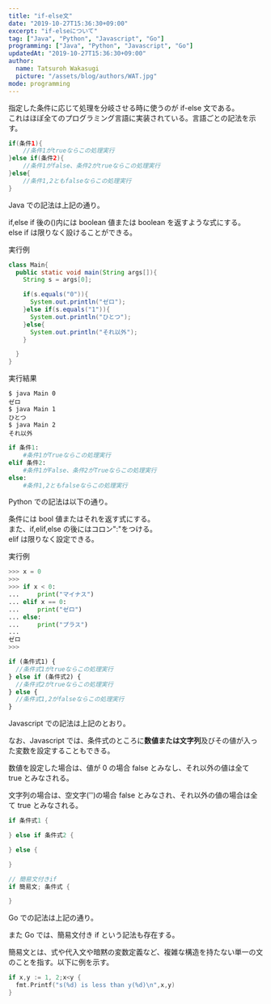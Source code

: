 ```yaml
---
title: "if-else文"
date: "2019-10-27T15:36:30+09:00"
excerpt: "if-elseについて"
tag: ["Java", "Python", "Javascript", "Go"]
programming: ["Java", "Python", "Javascript", "Go"]
updatedAt: "2019-10-27T15:36:30+09:00"
author:
  name: Tatsuroh Wakasugi
  picture: "/assets/blog/authors/WAT.jpg"
mode: programming
---
```


指定した条件に応じて処理を分岐させる時に使うのが if-else 文である。  
これはほぼ全てのプログラミング言語に実装されている。言語ごとの記法を示す。

<div class="note_content_by_programming_language" id="note_content_Java">

```java
if(条件1){
    //条件1がtrueならこの処理実行
}else if(条件2){
    //条件1がfalse、条件2がtrueならこの処理実行
}else{
    //条件1,2ともfalseならこの処理実行
}
```

Java での記法は上記の通り。

if,else if 後の()内には boolean 値または boolean を返すような式にする。  
else if は限りなく設けることができる。

実行例

```java
class Main{
  public static void main(String args[]){
    String s = args[0];

    if(s.equals("0")){
      System.out.println("ゼロ");
    }else if(s.equals("1")){
      System.out.println("ひとつ");
    }else{
      System.out.println("それ以外");
    }

  }
}
```

実行結果

```
$ java Main 0
ゼロ
$ java Main 1
ひとつ
$ java Main 2
それ以外
```

</div>
<div class="note_content_by_programming_language" id="note_content_Python">

```python
if 条件1:
    #条件1がTrueならこの処理実行
elif 条件2:
    #条件1がFalse、条件2がTrueならこの処理実行
else:
    #条件1,2ともfalseならこの処理実行
```

Python での記法は以下の通り。

条件には bool 値またはそれを返す式にする。  
また、if,elif,else の後にはコロン":"をつける。  
elif は限りなく設定できる。

実行例

```python
>>> x = 0
>>>
>>> if x < 0:
...     print("マイナス")
... elif x == 0:
...     print("ゼロ")
... else:
...     print("プラス")
...
ゼロ
>>>
```

</div>
<div class="note_content_by_programming_language" id="note_content_Javascript">

```javascript
if (条件式1) {
  //条件式1がtrueならこの処理実行
} else if (条件式2) {
  //条件式2がtrueならこの処理実行
} else {
  //条件式1,2がfalseならこの処理実行
}
```

Javascript での記法は上記のとおり。

なお、Javascript では、条件式のところに**数値または文字列**及びその値が入った変数を設定することもできる。

数値を設定した場合は、値が 0 の場合 false とみなし、それ以外の値は全て true とみなされる。

文字列の場合は、空文字('')の場合 false とみなされ、それ以外の値の場合は全て true とみなされる。

</div>
<div class="note_content_by_programming_language" id="note_content_Go">

```go
if 条件式1 {

} else if 条件式2 {

} else {

}

// 簡易文付きif
if 簡易文; 条件式 {

}
```

Go での記法は上記の通り。

また Go では、簡易文付き if という記法も存在する。

簡易文とは、式や代入文や暗黙の変数定義など、複雑な構造を持たない単一の文のことを指す。以下に例を示す。

```go
if x,y := 1, 2;x<y {
  fmt.Printf("s(%d) is less than y(%d)\n",x,y)
}
```

</div>
